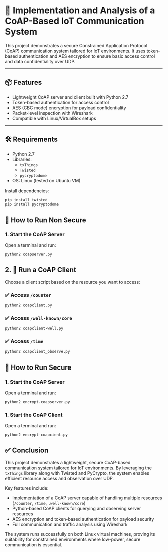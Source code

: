 # 🔐 Implementation and Analysis of a CoAP-Based IoT Communication System

This project demonstrates a secure Constrained Application Protocol (CoAP) communication system tailored for IoT environments. It uses token-based authentication and AES encryption to ensure basic access control and data confidentiality over UDP.

---

## 📦 Features

- Lightweight CoAP server and client built with Python 2.7
- Token-based authentication for access control
- AES (CBC mode) encryption for payload confidentiality
- Packet-level inspection with Wireshark
- Compatible with Linux/VirtualBox setups

---

## 🛠 Requirements

- Python 2.7
- Libraries:
  - `txThings`
  - `Twisted`
  - `pycryptodome`
- OS: Linux (tested on Ubuntu VM)

Install dependencies:

```bash
pip install twisted
pip install pycryptodome
```
## 🚀 How to Run Non Secure 

### 1. Start the CoAP Server

Open a terminal and run:

```bash
python2 coapserver.py
```

## 2. 📡 Run a CoAP Client

Choose a client script based on the resource you want to access:

### ✅ Access `/counter`
```bash
python2 coapclient.py
```

### ✅ Access `/well-known/core`
```bash
python2 coapclient-well.py
```

### ✅ Access `/time`
```bash
python2 coapclient_observe.py
```

## 🚀 How to Run Secure 

### 1. Start the CoAP Server

Open a terminal and run:

```bash
python2 encrypt-coapserver.py
```

### 1. Start the CoAP Client

Open a terminal and run:

```bash
python2 encrypt-coapcient.py
```

## ✅ Conclusion

This project demonstrates a lightweight, secure CoAP-based communication system tailored for IoT environments. By leveraging the `txThings` library along with Twisted and PyCrypto, the system enables efficient resource access and observation over UDP.

Key features include:
- Implementation of a CoAP server capable of handling multiple resources (`/counter`, `/time`, `.well-known/core`)
- Python-based CoAP clients for querying and observing server resources
- AES encryption and token-based authentication for payload security
- Full communication and traffic analysis using Wireshark

The system runs successfully on both Linux virtual machines, proving its suitability for constrained environments where low-power, secure communication is essential.



